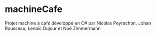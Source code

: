 # machineCafe

Projet machine à café développé en C# par Nicolas Peyrachon, Johan Rousseau, Lenaïc Dujour et Noé Zimmermann
